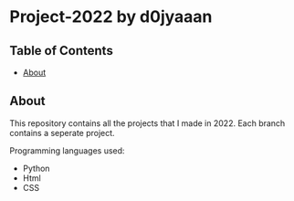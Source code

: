 # Project-2022 by d0jyaaan

## Table of Contents
+ [About](#about)

## About <a name = "about"></a>
<p>
  This repository contains all the projects that I made in 2022. Each branch contains a seperate project.
  
  <br>
  
  Programming languages used:
  <ul>
    <li>Python</li>
    <li>Html</li>
    <li>CSS</li>
  </ul>
</p>
